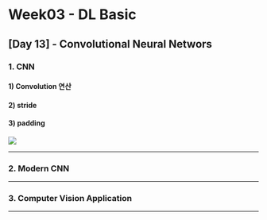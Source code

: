 # Week03 - DL Basic

## [Day 13] - Convolutional Neural Networs

### 1. CNN

#### 1) Convolution 연산

#### 2) stride

#### 3) padding

![](https://i.stack.imgur.com/0rs9l.gif)

---------

### 2. Modern CNN



---------

### 3. Computer Vision Application


---------


